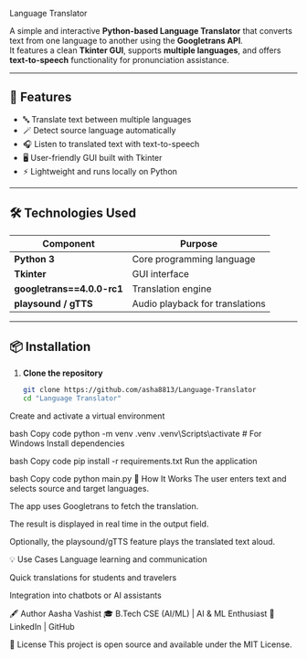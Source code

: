 Language Translator

A simple and interactive **Python-based Language Translator** that converts text from one language to another using the **Googletrans API**.  
It features a clean **Tkinter GUI**, supports **multiple languages**, and offers **text-to-speech** functionality for pronunciation assistance.

---

## 🚀 Features

- 🔤 Translate text between multiple languages  
- 🪄 Detect source language automatically  
- 🎧 Listen to translated text with text-to-speech  
- 🖥️ User-friendly GUI built with Tkinter  
- ⚡ Lightweight and runs locally on Python

---

## 🛠️ Technologies Used

| Component | Purpose |
|------------|----------|
| **Python 3** | Core programming language |
| **Tkinter** | GUI interface |
| **googletrans==4.0.0-rc1** | Translation engine |
| **playsound / gTTS** | Audio playback for translations |

---

## 📦 Installation

1. **Clone the repository**
   ```bash
   git clone https://github.com/asha8813/Language-Translator
   cd "Language Translator"
Create and activate a virtual environment

bash
Copy code
python -m venv .venv
.venv\Scripts\activate   # For Windows
Install dependencies

bash
Copy code
pip install -r requirements.txt
Run the application

bash
Copy code
python main.py
🧠 How It Works
The user enters text and selects source and target languages.

The app uses Googletrans to fetch the translation.

The result is displayed in real time in the output field.

Optionally, the playsound/gTTS feature plays the translated text aloud.

💡 Use Cases
Language learning and communication

Quick translations for students and travelers

Integration into chatbots or AI assistants

🖋️ Author
Aasha Vashist
🎓 B.Tech CSE (AI/ML) | AI & ML Enthusiast
🔗 LinkedIn | GitHub

🪪 License
This project is open source and available under the MIT License.
